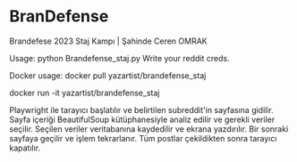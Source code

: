 # BranDefense
Brandefese  2023 Staj Kampı | Şahinde Ceren OMRAK


Usage: python Brandefense_staj.py
Write your reddit creds.


Docker usage:
docker pull yazartist/brandefense_staj


docker run -it yazartist/brandefense_staj

Playwright ile tarayıcı başlatılır ve belirtilen subreddit'in sayfasına gidilir.
Sayfa içeriği BeautifulSoup kütüphanesiyle analiz edilir ve gerekli veriler seçilir.
Seçilen veriler veritabanına kaydedilir ve ekrana yazdırılır.
Bir sonraki sayfaya geçilir ve işlem tekrarlanır.
Tüm postlar çekildikten sonra tarayıcı kapatılır.
